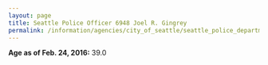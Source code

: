 ```yaml
---
layout: page
title: Seattle Police Officer 6948 Joel R. Gingrey
permalink: /information/agencies/city_of_seattle/seattle_police_department/copbook/6948/
---
```


**Age as of Feb. 24, 2016:** 39.0
